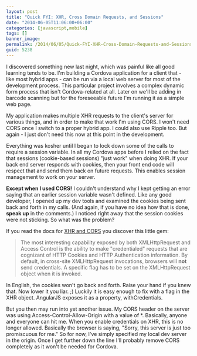 ```yaml
---
layout: post
title: "Quick FYI: XHR, Cross Domain Requests, and Sessions"
date: "2014-06-05T11:06:00+06:00"
categories: [javascript,mobile]
tags: []
banner_image: 
permalink: /2014/06/05/Quick-FYI-XHR-Cross-Domain-Requests-and-Sessions
guid: 5238
---
```


<p>
I discovered something new last night, which was painful like all good learning tends to be. I'm building a Cordova application for a client that - like most hybrid apps - can be run via a local web server for most of the development process. This particular project involves a complex dynamic form process that isn't Cordova-related at all. Later on we'll be adding in barcode scanning but for the foreseeable future I'm running it as a simple web page. 
</p>

<p>
My application makes multiple XHR requests to the client's server for various things, and in order to make that work I'm using CORS. I won't need CORS once I switch to a proper hybrid app. I could also use Ripple too. But again - I just don't need this now at this point in the development.
</p>

<p>
Everything was kosher until I began to lock down some of the calls to require a session variable. In all my Cordova apps before I relied on the fact that sessions (cookie-based sessions) "just work" when doing XHR. If your back end server responds with cookies, then your front end code will respect that and send them back on future requests. This enables session management to work on your server. 
</p>

<p>
<strong>Except when I used CORS!</strong> I couldn't understand why I kept getting an error saying that an earlier session variable wasn't defined. Like any good developer, I opened up my dev tools and examined the cookies being sent back and forth in my calls. (And again, if you have no idea how that is done, <strong>speak up</strong> in the comments.) I noticed right away that the session cookies were not sticking. So what was the problem?
</p>

<p>
If you read the docs for <a href="https://developer.mozilla.org/en-US/docs/Web/HTTP/Access_control_CORS#section_5">XHR and CORS</a> you discover this little gem:
</p>

<blockquote>
The most interesting capability exposed by both XMLHttpRequest and Access Control is the ability to make "credentialed" requests that are cognizant of HTTP Cookies and HTTP Authentication information.  By default, in cross-site XMLHttpRequest invocations, browsers will <strong>not</strong> send credentials.  A specific flag has to be set on the XMLHttpRequest object when it is invoked.
</blockquote>

<p>
In English, the cookies won't go back and forth. Raise your hand if you knew that. Now lower it you liar. ;) Luckily it is easy enough to fix with a flag in the XHR object. AngularJS exposes it as a property, withCredentials. 
</p>

<p>
But you then may run into yet another issue. My CORS header on the server was using Access-Control-Allow-Origin with a value of *. Basically, anyone and everyone can hit me. When you enable credentials on XHR, this is no longer allowed. Basically the browser is saying, "Sorry, this server is just too promiscuous for me." So for now, I've simply specified my local dev server in the origin. Once I get further down the line I'll probably remove CORS completely as it won't be needed for Cordova.
</p>